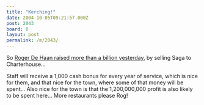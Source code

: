 ```yaml
---
title: "Kerching!"
date: 2004-10-05T09:21:57.000Z
post: 2043
board: 8
layout: post
permalink: /m/2043/
---
```

So <a href="http://www.money.telegraph.co.uk/money/main.jhtml?xml=/money/2004/10/05/cnsaga05.xml">Roger De Haan raised more than a billion yesterday</a>, by selling Saga to Charterhouse... 

Staff will receive a 1,000 cash bonus for every year of service, which is nice for them, and that nice for the town, where some of that money will be spent... Also nice for the town is that the 1,200,000,000 profit is also likely to be spent here... More restaurants please Rog!
